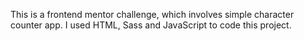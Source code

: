 This is a frontend mentor challenge, which involves simple character counter app. I used HTML, Sass and JavaScript to code this project. 
